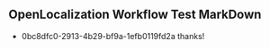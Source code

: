 ## OpenLocalization Workflow Test MarkDown
* 0bc8dfc0-2913-4b29-bf9a-1efb0119fd2a thanks!

<!--HONumber=Sep16_HO1-->


